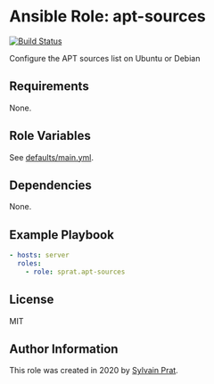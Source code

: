 Ansible Role: apt-sources
=========================

[![Build Status](https://api.travis-ci.com/sprat/ansible-role-apt-sources.svg?branch=master)](https://travis-ci.com/sprat/ansible-role-apt-sources)

Configure the APT sources list on Ubuntu or Debian

Requirements
------------

None.

Role Variables
--------------

See [defaults/main.yml](defaults/main.yml).

Dependencies
------------

None.

Example Playbook
----------------

```yaml
- hosts: server
  roles:
    - role: sprat.apt-sources
```

License
-------

MIT

Author Information
------------------

This role was created in 2020 by [Sylvain Prat](https://github.com/sprat).
